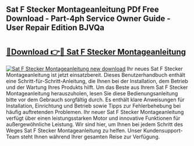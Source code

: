 ## Sat F Stecker Montageanleitung PDf Free Download - Part-4ph Service Owner Guide - User Repair Edition BJVQa

# <h2><a href="http://df791m.blite.top/?on=Sat+F+Stecker+Montageanleitung">🔗Download 👉🔴 Sat F Stecker Montageanleitung</a></h2>

[![Sat F Stecker Montageanleitung new download](https://i.imgur.com/lujVjoI.png)](http://df791m.blite.top/?on=Sat+F+Stecker+Montageanleitung)
Ihr neues Sat F Stecker Montageanleitung ist jetzt einsatzbereit. Dieses Benutzerhandbuch enthält eine Schritt-für-Schritt-Anleitung, die Ihnen bei der Installation, dem Betrieb und der Wartung Ihres Produkts hilft. Um das Beste aus Ihrem Sat F Stecker Montageanleitung herauszuholen, lesen Sie diese Bedienungsanleitung bitte vor dem Gebrauch sorgfältig durch. Es enthält klare Anweisungen für Installation, Einrichtung und Betrieb sowie Tipps zur Fehlerbehebung bei häufig auftretenden Problemen. Ihr neuer Sat F Stecker Montageanleitung verfügt über einen leistungsstarken Motor und innovative Funktionen für außergewöhnliche Leistung. Wir sind hier, um Ihnen bei jedem Schritt des Weges Sat F Stecker Montageanleitung zu helfen. Unser Kundensupport-Team steht Ihnen während Ihrer gesamten Reise zur Verfügung.

